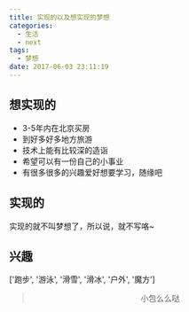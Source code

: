```yaml
---
title: 实现的以及想实现的梦想
categories:
  - 生活
  - next
tags:
  - 梦想
date: 2017-06-03 23:11:19
---
```

## 想实现的
- 3-5年内在北京买房
- 到好多好多地方旅游
- 技术上能有比较深的造诣
- 希望可以有一份自己的小事业
- 有很多很多的兴趣爱好想要学习，随缘吧

## 实现的
实现的就不叫梦想了，所以说，就不写咯~

## 兴趣
['跑步', '游泳', '滑雪', '滑冰', '户外', '魔方']


><div align=center>小包么么哒</div>